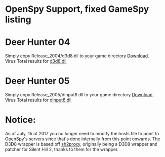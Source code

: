 OpenSpy Support, fixed GameSpy listing
======

Deer Hunter 04
======
Simply copy Release_2004/d3d8.dll to your game directory [Download](https://github.com/colistro123/Deer_Hunter04_GameSpy_Patches/raw/master/Release_2004/d3d8.dll "Download").<br/>
Virus Total results for [d3d8.dll](https://www.virustotal.com/en/file/808fa37ece9e55175b0d5414cd8ebc617ab384dca871b6e07296fd3ae16318c7/analysis/1500167762/ "d3d8.dll")

Deer Hunter 05
======
Simply copy Release_2005/dinput8.dll to your game directory [Download](https://github.com/colistro123/Deer_Hunter04_GameSpy_Patches/raw/master/Release_2005/dinput8.dll "Download").<br/>
Virus Total results for [dinput8.dll](https://www.virustotal.com/en/file/118e5ceefb78b640f87bfeea04ab7f4258e1f513068eb704d35a76c47e94e01d/analysis/1500167731/ "dinput8.dll")

Notice:
======
As of July, 15 of 2017 you no longer need to modify the hosts file to point to OpenSpy's servers since that's done internally from this point onwards.
The D3D8 wrapper is based off [sh2proxy](https://github.com/emoose/sh2proxy "sh2proxy"), originally being a D3D8 wrapper and patcher for Silent Hill 2, thanks to them for the wrapper.